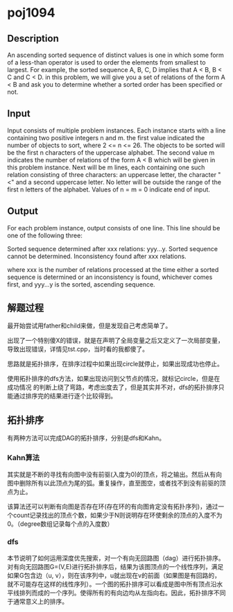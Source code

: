 # poj1094

## Description

An ascending sorted sequence of distinct values is one in which some form of a less-than operator is used to order the elements from smallest to largest. For example, the sorted sequence A, B, C, D implies that A < B, B < C and C < D. in this problem, we will give you a set of relations of the form A < B and ask you to determine whether a sorted order has been specified or not.
## Input

Input consists of multiple problem instances. Each instance starts with a line containing two positive integers n and m. the first value indicated the number of objects to sort, where 2 <= n <= 26. The objects to be sorted will be the first n characters of the uppercase alphabet. The second value m indicates the number of relations of the form A < B which will be given in this problem instance. Next will be m lines, each containing one such relation consisting of three characters: an uppercase letter, the character "<" and a second uppercase letter. No letter will be outside the range of the first n letters of the alphabet. Values of n = m = 0 indicate end of input.
## Output

For each problem instance, output consists of one line. This line should be one of the following three:

Sorted sequence determined after xxx relations: yyy...y.
Sorted sequence cannot be determined.
Inconsistency found after xxx relations.

where xxx is the number of relations processed at the time either a sorted sequence is determined or an inconsistency is found, whichever comes first, and yyy...y is the sorted, ascending sequence.


## 解题过程

最开始尝试用father和child来做，但是发现自己考虑简单了。

出现了一个特别傻Ⅹ的错误，就是在声明了全局变量之后又定义了一次局部变量，导致出现错误，详情见tst.cpp，当时看的我都傻了。

思路就是拓扑排序，在排序过程中如果出现circle就停止，如果出现成功也停止。

使用拓扑排序的dfs方法，如果出现访问到父节点的情况，就标记circle，但是在成功情况 的判断上绕了弯路，考虑出度去了，但是其实并不对，dfs的拓扑排序只能通过排序完的结果进行逐个比较得到。


## 拓扑排序

有两种方法可以完成DAG的拓扑排序，分别是dfs和Kahn。
### Kahn算法

其实就是不断的寻找有向图中没有前驱(入度为0)的顶点，将之输出。然后从有向图中删除所有以此顶点为尾的弧。重复操作，直至图空，或者找不到没有前驱的顶点为止。

该算法还可以判断有向图是否存在环(存在环的有向图肯定没有拓扑序列)，通过一个count记录找出的顶点个数，如果少于N则说明存在环使剩余的顶点的入度不为0。（degree数组记录每个点的入度数）
### dfs
本节说明了如何运用深度优先搜索，对一个有向无回路图（dag）进行拓扑排序。对有向无回路图G=(V,E)进行拓扑排序后，结果为该图顶点的一个线性序列，满足如果G包含边（u, v），则在该序列中，u就出现在v的前面（如果图是有回路的，就不可能存在这样的线性序列）。一个图的拓扑排序可以看成是图中所有顶点沿水平线排列而成的一个序列。使得所有的有向边均从左指向右。因此，拓扑排序不同于通常意义上的排序。
